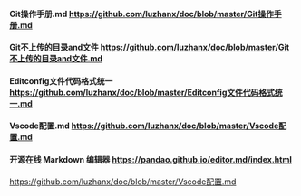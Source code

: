 #### Git操作手册.md             https://github.com/luzhanx/doc/blob/master/Git操作手册.md

#### Git不上传的目录and文件      https://github.com/luzhanx/doc/blob/master/Git不上传的目录and文件.md

#### Editconfig文件代码格式统一  https://github.com/luzhanx/doc/blob/master/Editconfig文件代码格式统一.md

#### Vscode配置.md              https://github.com/luzhanx/doc/blob/master/Vscode配置.md

#### 开源在线 Markdown 编辑器    https://pandao.github.io/editor.md/index.html

https://github.com/luzhanx/doc/blob/master/Vscode配置.md